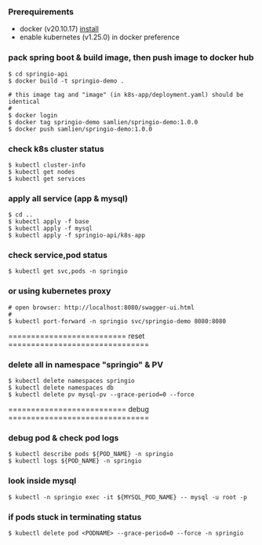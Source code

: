 ### Prerequirements
* docker (v20.10.17) [install](https://docs.docker.com/engine/install/)
* enable kubernetes (v1.25.0) in docker preference

### pack spring boot & build image, then push image to docker hub  
```
$ cd springio-api
$ docker build -t springio-demo .

# this image tag and "image" (in k8s-app/deployment.yaml) should be identical
#
$ docker login
$ docker tag springio-demo samlien/springio-demo:1.0.0
$ docker push samlien/springio-demo:1.0.0
```

### check k8s cluster status  
```
$ kubectl cluster-info
$ kubectl get nodes
$ kubectl get services
```

### apply all service (app & mysql)  
```
$ cd ..
$ kubectl apply -f base
$ kubectl apply -f mysql
$ kubectl apply -f springio-api/k8s-app
```

### check service,pod status  
```
$ kubectl get svc,pods -n springio
```

### or using kubernetes proxy
```
# open browser: http://localhost:8080/swagger-ui.html
#
$ kubectl port-forward -n springio svc/springio-demo 8080:8080
```

========================== reset ===============================
### delete all in namespace "springio" & PV  
```
$ kubectl delete namespaces springio
$ kubectl delete namespaces db
$ kubectl delete pv mysql-pv --grace-period=0 --force
```

========================== debug ===============================
### debug pod & check pod logs  
```
$ kubectl describe pods ${POD_NAME} -n springio 
$ kubectl logs ${POD_NAME} -n springio   
```

### look inside mysql  
```
$ kubectl -n springio exec -it ${MYSQL_POD_NAME} -- mysql -u root -p
```

### if pods stuck in terminating status  
```
$ kubectl delete pod <PODNAME> --grace-period=0 --force -n springio  
```
